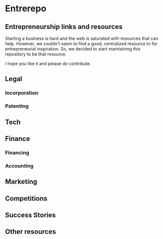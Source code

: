 #   Entrerepo
##  Entrepreneurship links and resources

Starting a business is hard and the web is saturated with resources that can help. However, we couldn't seem to find a good, centralized resource to for entrepreneurial inspiration. So, we decided to start maintaining this repository to be that resource.

I hope you like it and please do contribute.

##  Legal

### Incorporation

### Patenting

##  Tech

##  Finance

### Financing

### Accounting

##  Marketing

##  Competitions

##  Success Stories

##  Other resources
